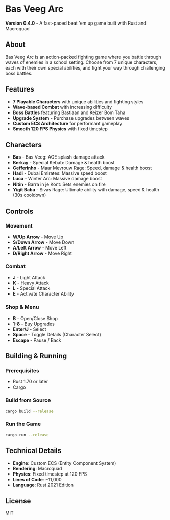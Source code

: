 # Bas Veeg Arc

**Version 0.4.0** - A fast-paced beat 'em up game built with Rust and Macroquad

## About

Bas Veeg Arc is an action-packed fighting game where you battle through waves of enemies in a school setting. Choose from 7 unique characters, each with their own special abilities, and fight your way through challenging boss battles.

## Features

- **7 Playable Characters** with unique abilities and fighting styles
- **Wave-based Combat** with increasing difficulty
- **Boss Battles** featuring Bastiaan and Keizer Bom Taha
- **Upgrade System** - Purchase upgrades between waves
- **Custom ECS Architecture** for performant gameplay
- **Smooth 120 FPS Physics** with fixed timestep

## Characters

- **Bas** - Bas Veeg: AOE splash damage attack
- **Berkay** - Special Kebab: Damage & health boost
- **Gefferinho** - Maar Mevrouw Rage: Speed, damage & health boost
- **Hadi** - Dubai Emirates: Massive speed boost
- **Luca** - Winter Arc: Massive damage boost
- **Nitin** - Barra in je Kont: Sets enemies on fire
- **Yigit Baba** - Sivas Rage: Ultimate ability with damage, speed & health (30s cooldown)

## Controls

### Movement

- **W/Up Arrow** - Move Up
- **S/Down Arrow** - Move Down
- **A/Left Arrow** - Move Left
- **D/Right Arrow** - Move Right

### Combat

- **J** - Light Attack
- **K** - Heavy Attack
- **L** - Special Attack
- **E** - Activate Character Ability

### Shop & Menu

- **B** - Open/Close Shop
- **1-8** - Buy Upgrades
- **Enter/J** - Select
- **Space** - Toggle Details (Character Select)
- **Escape** - Pause / Back

## Building & Running

### Prerequisites

- Rust 1.70 or later
- Cargo

### Build from Source

```bash
cargo build --release
```

### Run the Game

```bash
cargo run --release
```

## Technical Details

- **Engine**: Custom ECS (Entity Component System)
- **Rendering**: Macroquad
- **Physics**: Fixed timestep at 120 FPS
- **Lines of Code**: ~11,000
- **Language**: Rust 2021 Edition

## License

MIT
